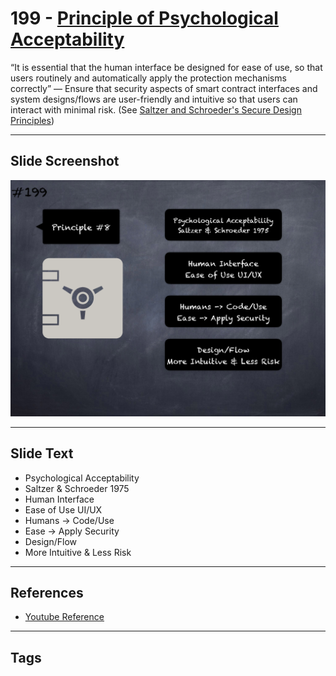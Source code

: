 # 199 - [Principle of Psychological Acceptability](Principle%20of%20Psychological%20Acceptability.md)
“It is essential that the human interface be designed for ease of use, so that users routinely and automatically apply the protection mechanisms correctly” — Ensure that security aspects of smart contract interfaces and system designs/flows are user-friendly and intuitive so that users can interact with minimal risk. (See [Saltzer and Schroeder's Secure Design Principles](https://en.wikipedia.org/wiki/Saltzer_and_Schroeder's_design_principles))
___
## Slide Screenshot
![0199.png](../../images/5.%20Pitfalls%20and%20Best%20Practices%20201/199.png)
___
## Slide Text
- Psychological Acceptability
- Saltzer & Schroeder 1975
- Human Interface
- Ease of Use UI/UX
- Humans -> Code/Use
- Ease -> Apply Security
- Design/Flow
- More Intuitive & Less Risk
___
## References
- [Youtube Reference](https://youtu.be/QSsfkmcdbPw?t=1113)
___
## Tags